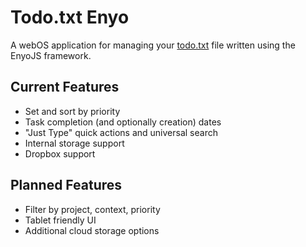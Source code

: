 Todo.txt Enyo
=============

A webOS application for managing your [todo.txt](http://todotxt.com) file written using the EnyoJS framework.

Current Features
----------------

* Set and sort by priority
* Task completion (and optionally creation) dates
* "Just Type" quick actions and universal search
* Internal storage support
* Dropbox support

Planned Features
----------------

* Filter by project, context, priority
* Tablet friendly UI
* Additional cloud storage options

